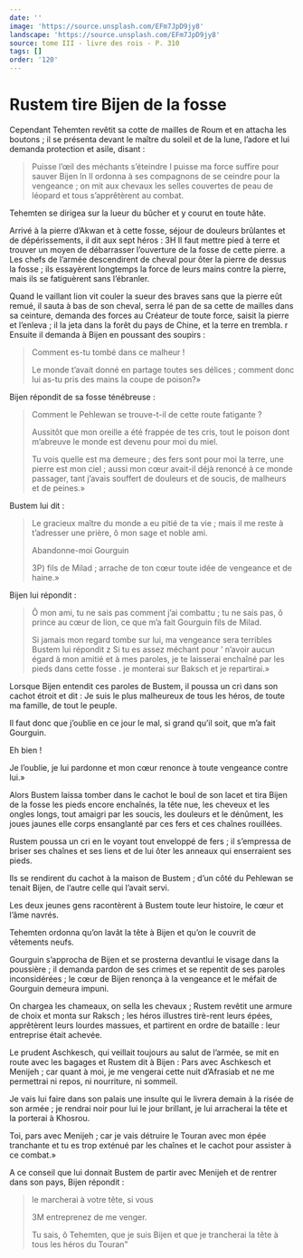 ```yaml
---
date: ''
image: 'https://source.unsplash.com/EFm7JpD9jy8'
landscape: 'https://source.unsplash.com/EFm7JpD9jy8'
source: tome III - livre des rois - P. 310
tags: []
order: '120'
---
```


# Rustem tire Bijen de la fosse

Cependant Tehemten revêtit sa cotte de mailles de Roum et en attacha les boutons ; il se présenta devant le maître du soleil et de la lune, l’adore et lui demanda protection et asile, disant :

> Puisse l’œil des méchants s’éteindre l puisse ma force suffire pour sauver Bijen ln Il ordonna à ses compagnons de se ceindre pour la vengeance ; on mit aux chevaux les selles couvertes de peau de léopard et tous s’apprêtèrent au combat.

Tehemten se dirigea sur la lueur du bûcher et y courut en toute hâte.

Arrivé à la pierre d’Akwan et à cette fosse, séjour de douleurs brûlantes et de dépérissements, il dit aux sept héros : 3H Il faut mettre pied à terre et trouver un moyen de débarrasser l’ouverture de la fosse de cette pierre. a Les chefs de l’armée descendirent de cheval pour
ôter la pierre de dessus la fosse ; ils essayèrent longtemps la force de leurs mains contre la pierre, mais ils se fatiguèrent sans l’ébranler.

Quand le vaillant lion vit couler la sueur des braves sans que la pierre eût remué, il sauta à bas de son cheval, serra lé pan de sa cette de mailles dans sa ceinture, demanda des forces au Créateur de toute force, saisit la pierre et l’enleva ; il la jeta dans la forêt du pays de Chine, et la terre en trembla. r Ensuite il demanda à Bijen en poussant des soupirs :

> Comment es-tu tombé dans ce malheur !
>
> Le monde t’avait donné en partage toutes ses délices ; comment donc lui as-tu pris des mains la coupe de poison?»

Bijen répondit de sa fosse ténébreuse :

> Comment le Pehlewan se trouve-t-il de cette route fatigante ?
>
> Aussitôt que mon oreille a été frappée de tes cris, tout le poison dont m’abreuve le monde est devenu pour moi du miel.
>
> Tu vois quelle est ma demeure ; des fers sont pour moi la terre, une pierre est mon ciel ; aussi mon cœur avait-il déjà renoncé à ce monde passager, tant j’avais souffert de douleurs et de soucis, de malheurs et de peines.»

Bustem lui dit :

> Le gracieux maître du monde a eu pitié de ta vie ; mais il me reste à t’adresser une prière,
ô mon sage et noble ami.
>
> Abandonne-moi Gourguin
>
> 3P) fils de Milad ; arrache de ton cœur toute idée de vengeance et de haine.»

Bijen lui répondit :

> Ô mon ami, tu ne sais pas comment j’ai combattu ; tu ne sais pas, ô prince au cœur de lion, ce que m’a fait Gourguin fils de Milad.
>
> Si jamais mon regard tombe sur lui, ma vengeance sera terribles Bustem lui répondit z Si tu es assez méchant pour
’ n’avoir aucun égard à mon amitié et à mes paroles, je te laisserai enchaîné par les pieds dans cette fosse .
je monterai sur Baksch et je repartirai.»

Lorsque Bijen entendit ces paroles de Bustem, il poussa un cri dans son cachot étroit et dit : Je suis le plus malheureux de tous les héros, de toute ma famille, de tout le peuple.

Il faut donc que j’oublie en ce jour le mal, si grand qu’il soit, que m’a fait Gourguin.

Eh bien !

Je l’oublie, je lui pardonne et mon cœur renonce à toute vengeance contre lui.»

Alors Bustem laissa tomber dans le cachot le boul de son lacet et tira Bijen de la fosse les pieds encore enchaînés, la tête nue, les cheveux et les ongles longs, tout amaigri par les soucis, les douleurs et le dénûment, les joues jaunes elle corps ensanglanté par ces fers et ces chaînes rouillées.

Rustem poussa un cri en le voyant tout enveloppé de fers ; il s’empressa de briser ses chaînes et ses liens et de lui ôter les anneaux qui enserraient ses pieds.

Ils se rendirent du cachot à la maison de Bustem ; d’un côté du Pehlewan se tenait Bijen, de l’autre celle qui l’avait servi.

Les deux jeunes gens racontèrent à Bustem toute leur histoire, le cœur et l’âme navrés.

Tehemten ordonna qu’on lavât la tête à Bijen et qu’on le couvrit de vêtements neufs.

Gourguin s’approcha de Bijen et se prosterna devantlui le visage dans la poussière ; il demanda pardon de ses crimes et se repentit de ses paroles inconsidérées ; le cœur de Bijen renonça à la vengeance et le méfait de Gourguin demeura impuni.

On chargea les chameaux, on sella les chevaux ; Rustem revêtit une armure de choix et monta sur Raksch ; les héros illustres tirè-rent leurs épées, apprêtèrent leurs lourdes massues, et partirent en ordre de bataille : leur entreprise était achevée.

Le prudent Aschkesch, qui veillait toujours au salut de l’armée, se mit en route avec les bagages et Rustem dit à Bijen : Pars avec Aschkesch et Menijeh ; car quant à moi, je me vengerai cette nuit d’Afrasiab et ne me permettrai ni repos, ni nourriture, ni sommeil.

Je vais lui faire dans son palais une insulte qui le livrera demain à la risée de son armée ; je rendrai noir pour lui le jour brillant, je lui arracherai la tête et la porterai à Khosrou.

Toi, pars avec Menijeh ; car je vais détruire le Touran avec mon épée tranchante et tu es trop exténué par les chaînes et le cachot pour assister à ce combat.»

A ce conseil que lui donnait Bustem de partir avec Menijeh et de rentrer dans son pays, Bijen répondit :

> le marcherai à votre tête, si vous
>
> 3M entreprenez de me venger.
>
> Tu sais, ô Tehemten, que je suis Bijen et que je trancherai la tête à tous les héros du Touran"
